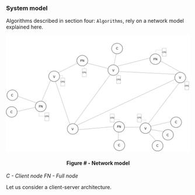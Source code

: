 ### System model

Algorithms described in section four: `Algorithms`, rely on a network model explained here.



![](https://github.com/lukamiletic95/papers/blob/master/images/fig1.png)
<div align='center'> 
	<h4>Figure # - Network model</h4>
</div>

*C - Client node*
*FN - Full node*


Let us consider a client-server architecture.
<!--stackedit_data:
eyJoaXN0b3J5IjpbMTc5NDk5MDAwLDE2OTQ0NjAyNjcsNTI3OD
I0OTU2LC05MTA1NDc1NzAsNjAwNTY4OTYxLC0xMDU4NjE5MDcz
LDQ3MjEwNDk5MywxMTE1ODczNzMzLC0xMTA3Mzc4NjAwLDQ3MD
g3NjYzLC0xMjM4MDk1Mzk2LDk2MDEwNDM4OF19
-->